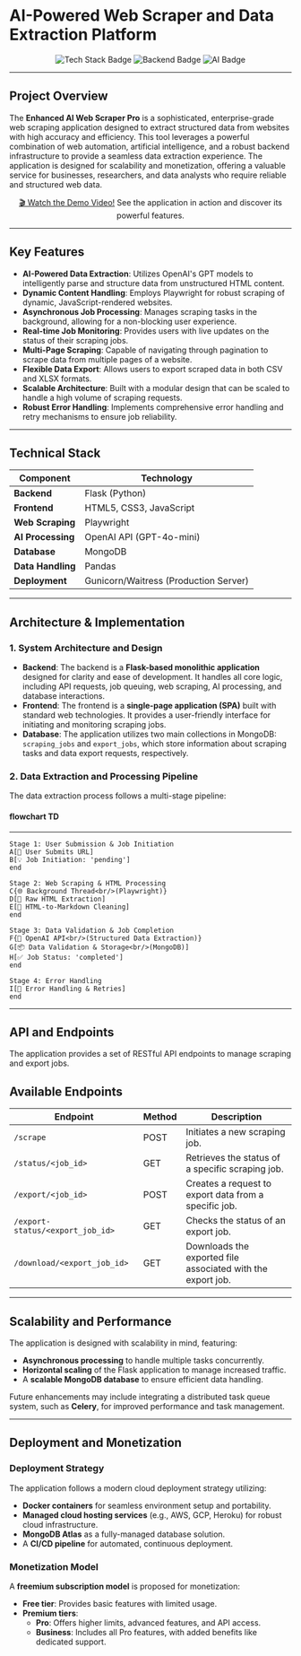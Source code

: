 # AI-Powered Web Scraper and Data Extraction Platform

<p align="center">
  <img src="https://img.shields.io/badge/Stack-AI%20%7C%20Web%20Scraping%20%7C%20Data%20Extraction-007bff?style=for-the-badge&logo=github&logoColor=white" alt="Tech Stack Badge" />
  <img src="https://img.shields.io/badge/Backend-Python%20%7C%20Flask-3776AB?style=for-the-badge&logo=python&logoColor=white" alt="Backend Badge" />
  <img src="https://img.shields.io/badge/AI-OpenAI%20%7C%20GPT--4o--mini-000000?style=for-the-badge&logo=openai&logoColor=white" alt="AI Badge" />
</p>

---

## Project Overview

The **Enhanced AI Web Scraper Pro** is a sophisticated, enterprise-grade web scraping application designed to extract structured data from websites with high accuracy and efficiency. This tool leverages a powerful combination of web automation, artificial intelligence, and a robust backend infrastructure to provide a seamless data extraction experience. The application is designed for scalability and monetization, offering a valuable service for businesses, researchers, and data analysts who require reliable and structured web data.

<div align="center">
  <p><a href="https://github.com/lewis-hue/AI-Powered-Web-Scraper-Data-Extraction-Platform/blob/main/Web%20Scraper%20demo%20Video.mp4">🎬 Watch the Demo Video!</a> See the application in action and discover its powerful features.</p>
</div>

---

## Key Features

- **AI-Powered Data Extraction**: Utilizes OpenAI's GPT models to intelligently parse and structure data from unstructured HTML content.
- **Dynamic Content Handling**: Employs Playwright for robust scraping of dynamic, JavaScript-rendered websites.
- **Asynchronous Job Processing**: Manages scraping tasks in the background, allowing for a non-blocking user experience.
- **Real-time Job Monitoring**: Provides users with live updates on the status of their scraping jobs.
- **Multi-Page Scraping**: Capable of navigating through pagination to scrape data from multiple pages of a website.
- **Flexible Data Export**: Allows users to export scraped data in both CSV and XLSX formats.
- **Scalable Architecture**: Built with a modular design that can be scaled to handle a high volume of scraping requests.
- **Robust Error Handling**: Implements comprehensive error handling and retry mechanisms to ensure job reliability.

---

## Technical Stack

| Component        | Technology                              |
|------------------|-----------------------------------------|
| **Backend**      | Flask (Python)                          |
| **Frontend**     | HTML5, CSS3, JavaScript                 |
| **Web Scraping** | Playwright                               |
| **AI Processing**| OpenAI API (GPT-4o-mini)                |
| **Database**     | MongoDB                                 |
| **Data Handling**| Pandas                                  |
| **Deployment**   | Gunicorn/Waitress (Production Server)   |

---

## Architecture & Implementation

### 1. System Architecture and Design

- **Backend**: The backend is a **Flask-based monolithic application** designed for clarity and ease of development. It handles all core logic, including API requests, job queuing, web scraping, AI processing, and database interactions.
- **Frontend**: The frontend is a **single-page application (SPA)** built with standard web technologies. It provides a user-friendly interface for initiating and monitoring scraping jobs.
- **Database**: The application utilizes two main collections in MongoDB: `scraping_jobs` and `export_jobs`, which store information about scraping tasks and data export requests, respectively.

### 2. Data Extraction and Processing Pipeline

The data extraction process follows a multi-stage pipeline:

#### flowchart TD
---
    Stage 1: User Submission & Job Initiation
    A[👤 User Submits URL]
    B[💡 Job Initiation: 'pending']
    end

    Stage 2: Web Scraping & HTML Processing
    C{🌐 Background Thread<br/>(Playwright)}
    D[📝 Raw HTML Extraction]
    E[🧹 HTML-to-Markdown Cleaning]
    end

    Stage 3: Data Validation & Job Completion
    F{🧠 OpenAI API<br/>(Structured Data Extraction)}
    G[📦 Data Validation & Storage<br/>(MongoDB)]
    H[✅ Job Status: 'completed']
    end
    
    Stage 4: Error Handling
    I[🚧 Error Handling & Retries]
    end
---

## API and Endpoints

The application provides a set of RESTful API endpoints to manage scraping and export jobs.

## Available Endpoints

| Endpoint                          | Method | Description                                               |
| ---------------------------------- | ------ | --------------------------------------------------------- |
| `/scrape`                          | POST   | Initiates a new scraping job.                             |
| `/status/<job_id>`                 | GET    | Retrieves the status of a specific scraping job.          |
| `/export/<job_id>`                 | POST   | Creates a request to export data from a specific job.     |
| `/export-status/<export_job_id>`   | GET    | Checks the status of an export job.                       |
| `/download/<export_job_id>`        | GET    | Downloads the exported file associated with the export job.|

---

## Scalability and Performance

The application is designed with scalability in mind, featuring:

- **Asynchronous processing** to handle multiple tasks concurrently.
- **Horizontal scaling** of the Flask application to manage increased traffic.
- A **scalable MongoDB database** to ensure efficient data handling.

Future enhancements may include integrating a distributed task queue system, such as **Celery**, for improved performance and task management.

---

## Deployment and Monetization

### Deployment Strategy

The application follows a modern cloud deployment strategy utilizing:

- **Docker containers** for seamless environment setup and portability.
- **Managed cloud hosting services** (e.g., AWS, GCP, Heroku) for robust cloud infrastructure.
- **MongoDB Atlas** as a fully-managed database solution.
- A **CI/CD pipeline** for automated, continuous deployment.

### Monetization Model

A **freemium subscription model** is proposed for monetization:

- **Free tier**: Provides basic features with limited usage.
- **Premium tiers**:
  - **Pro**: Offers higher limits, advanced features, and API access.
  - **Business**: Includes all Pro features, with added benefits like dedicated support.
